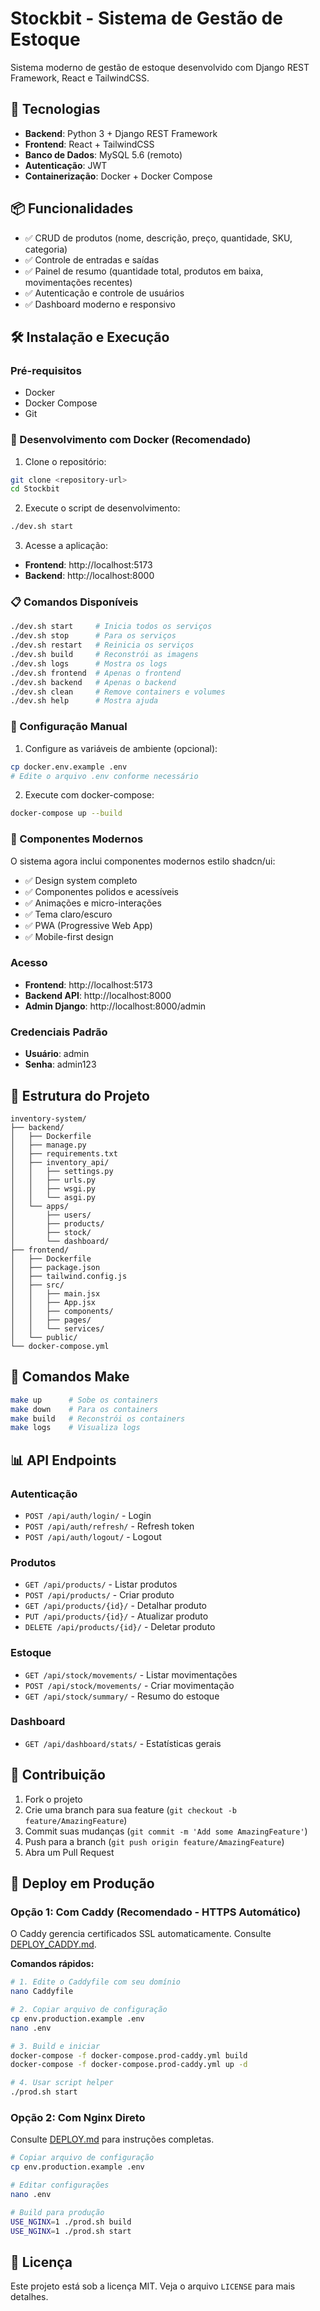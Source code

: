 # Stockbit - Sistema de Gestão de Estoque

Sistema moderno de gestão de estoque desenvolvido com Django REST Framework, React e TailwindCSS.

## 🚀 Tecnologias

- **Backend**: Python 3 + Django REST Framework
- **Frontend**: React + TailwindCSS
- **Banco de Dados**: MySQL 5.6 (remoto)
- **Autenticação**: JWT
- **Containerização**: Docker + Docker Compose

## 📦 Funcionalidades

- ✅ CRUD de produtos (nome, descrição, preço, quantidade, SKU, categoria)
- ✅ Controle de entradas e saídas
- ✅ Painel de resumo (quantidade total, produtos em baixa, movimentações recentes)
- ✅ Autenticação e controle de usuários
- ✅ Dashboard moderno e responsivo

## 🛠️ Instalação e Execução

### Pré-requisitos

- Docker
- Docker Compose
- Git

### 🚀 Desenvolvimento com Docker (Recomendado)

1. Clone o repositório:
```bash
git clone <repository-url>
cd Stockbit
```

2. Execute o script de desenvolvimento:
```bash
./dev.sh start
```

3. Acesse a aplicação:
- **Frontend**: http://localhost:5173
- **Backend**: http://localhost:8000

### 📋 Comandos Disponíveis

```bash
./dev.sh start     # Inicia todos os serviços
./dev.sh stop      # Para os serviços
./dev.sh restart   # Reinicia os serviços
./dev.sh build     # Reconstrói as imagens
./dev.sh logs      # Mostra os logs
./dev.sh frontend  # Apenas o frontend
./dev.sh backend   # Apenas o backend
./dev.sh clean     # Remove containers e volumes
./dev.sh help      # Mostra ajuda
```

### 🔧 Configuração Manual

1. Configure as variáveis de ambiente (opcional):
```bash
cp docker.env.example .env
# Edite o arquivo .env conforme necessário
```

2. Execute com docker-compose:
```bash
docker-compose up --build
```

### 🎨 Componentes Modernos

O sistema agora inclui componentes modernos estilo shadcn/ui:
- ✅ Design system completo
- ✅ Componentes polidos e acessíveis
- ✅ Animações e micro-interações
- ✅ Tema claro/escuro
- ✅ PWA (Progressive Web App)
- ✅ Mobile-first design

### Acesso

- **Frontend**: http://localhost:5173
- **Backend API**: http://localhost:8000
- **Admin Django**: http://localhost:8000/admin

### Credenciais Padrão

- **Usuário**: admin
- **Senha**: admin123

## 📁 Estrutura do Projeto

```
inventory-system/
├── backend/
│   ├── Dockerfile
│   ├── manage.py
│   ├── requirements.txt
│   ├── inventory_api/
│   │   ├── settings.py
│   │   ├── urls.py
│   │   ├── wsgi.py
│   │   └── asgi.py
│   └── apps/
│       ├── users/
│       ├── products/
│       ├── stock/
│       └── dashboard/
├── frontend/
│   ├── Dockerfile
│   ├── package.json
│   ├── tailwind.config.js
│   ├── src/
│   │   ├── main.jsx
│   │   ├── App.jsx
│   │   ├── components/
│   │   ├── pages/
│   │   └── services/
│   └── public/
└── docker-compose.yml
```

## 🔧 Comandos Make

```bash
make up      # Sobe os containers
make down    # Para os containers
make build   # Reconstrói os containers
make logs    # Visualiza logs
```

## 📊 API Endpoints

### Autenticação
- `POST /api/auth/login/` - Login
- `POST /api/auth/refresh/` - Refresh token
- `POST /api/auth/logout/` - Logout

### Produtos
- `GET /api/products/` - Listar produtos
- `POST /api/products/` - Criar produto
- `GET /api/products/{id}/` - Detalhar produto
- `PUT /api/products/{id}/` - Atualizar produto
- `DELETE /api/products/{id}/` - Deletar produto

### Estoque
- `GET /api/stock/movements/` - Listar movimentações
- `POST /api/stock/movements/` - Criar movimentação
- `GET /api/stock/summary/` - Resumo do estoque

### Dashboard
- `GET /api/dashboard/stats/` - Estatísticas gerais

## 🤝 Contribuição

1. Fork o projeto
2. Crie uma branch para sua feature (`git checkout -b feature/AmazingFeature`)
3. Commit suas mudanças (`git commit -m 'Add some AmazingFeature'`)
4. Push para a branch (`git push origin feature/AmazingFeature`)
5. Abra um Pull Request

## 🚀 Deploy em Produção

### Opção 1: Com Caddy (Recomendado - HTTPS Automático)

O Caddy gerencia certificados SSL automaticamente. Consulte [DEPLOY_CADDY.md](DEPLOY_CADDY.md).

**Comandos rápidos:**

```bash
# 1. Edite o Caddyfile com seu domínio
nano Caddyfile

# 2. Copiar arquivo de configuração
cp env.production.example .env
nano .env

# 3. Build e iniciar
docker-compose -f docker-compose.prod-caddy.yml build
docker-compose -f docker-compose.prod-caddy.yml up -d

# 4. Usar script helper
./prod.sh start
```

### Opção 2: Com Nginx Direto

Consulte [DEPLOY.md](DEPLOY.md) para instruções completas.

```bash
# Copiar arquivo de configuração
cp env.production.example .env

# Editar configurações
nano .env

# Build para produção
USE_NGINX=1 ./prod.sh build
USE_NGINX=1 ./prod.sh start
```

## 📝 Licença

Este projeto está sob a licença MIT. Veja o arquivo `LICENSE` para mais detalhes.
